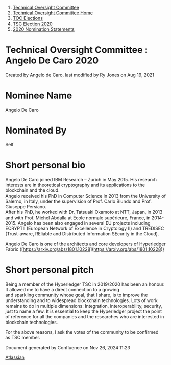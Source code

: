 1. [Technical Oversight Committee](index.html)
2. [Technical Oversight Committee Home](Technical-Oversight-Committee-Home_21430274.html)
3. [TOC Elections](TOC-Elections_21448771.html)
4. [TSC Election 2020](TSC-Election-2020_21434260.html)
5. [2020 Nomination Statements](2020-Nomination-Statements_21451712.html)

# Technical Oversight Committee : Angelo De Caro 2020

Created by Angelo de Caro, last modified by Ry Jones on Aug 19, 2021

# Nominee Name

Angelo De Caro

# Nominated By

Self

# Short personal bio

Angelo De Caro joined IBM Research – Zurich in May 2015. His research interests are in theoretical cryptography and its applications to the blockchain and the cloud.  
Angelo received his PhD in Computer Science in 2013 from the University of Salerno, in Italy, under the supervision of Prof. Carlo Blundo and Prof. Giuseppe Persiano. ​  
After his PhD, he worked with Dr. Tatsuaki Okamoto at NTT, Japan, in 2013 and with Prof. Michel Abdalla at École normale supérieure, France, in 2014-2015. Angelo has been also engaged in several EU projects including ECRYPTII (European Network of Excellence in Cryptology II) and TREDISEC (Trust-aware, REliable and Distributed Information SEcurity in the Cloud).

Angelo De Caro is one of the architects and core developers of Hyperledger Fabric ([https://arxiv.org/abs/1801.10228](https://arxiv.org/abs/1801.10228))

# Short personal pitch

Being a member of the Hyperledger TSC in 2019/2020 has been an honour. It allowed me to have a direct connection to a growing and sparkling community whose goal, that I share, is to improve the understanding and to widespread blockchain technologies. Lots of work remains to do in multiple dimensions: Integration, interoperability, security, just to name a few. It is essential to keep the Hyperledger project the point of reference for all the companies and the researches who are interested in blockchain technologies. 

For the above reasons, I ask the votes of the community to be confirmed as TSC member. 

Document generated by Confluence on Nov 26, 2024 11:23

[Atlassian](http://www.atlassian.com/)

